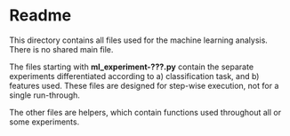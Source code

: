 # Readme

This directory contains all files used for the machine learning analysis. There is no shared main file.

The files starting with **ml_experiment-???.py** contain the separate experiments differentiated according to a) classification task, and b) features used.
These files are designed for step-wise execution, not for a single run-through.


The other files are helpers, which contain functions used throughout all or some experiments.

